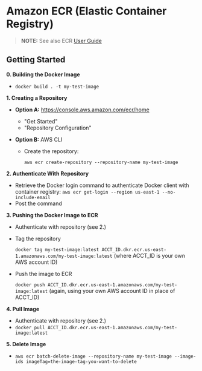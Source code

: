 # Amazon ECR (Elastic Container Registry)

> **NOTE:** See also ECR [User Guide](https://docs.aws.amazon.com/AmazonECR/latest/userguide/ECR_AWSCLI.html#AWSCLI_push_image)



## Getting Started

**0. Building the Docker Image**

- `docker build . -t my-test-image`

**1. Creating a Repository**

- **Option A:** https://console.aws.amazon.com/ecr/home

  - "Get Started"
  - "Repository Configuration"

- **Option B:** AWS CLI

  - Create the repository:

     `aws ecr create-repository --repository-name my-test-image`

**2. Authenticate With Repository**

- Retrieve the Docker login command to authenticate Docker client with container registry: `aws ecr get-login --region us-east-1 --no-include-email`
- Post the command

**3. Pushing the Docker Image to ECR**

- Authenticate with repository (see 2.)

- Tag the repository

  `docker tag my-test-image:latest ACCT_ID.dkr.ecr.us-east-1.amazonaws.com/my-test-image:latest` (where ACCT_ID is your own AWS account ID)

- Push the image to ECR

  `docker push ACCT_ID.dkr.ecr.us-east-1.amazonaws.com/my-test-image:latest` (again, using your own AWS account ID in place of ACCT_ID)

**4. Pull Image**

- Authenticate with repository (see 2.)
- `docker pull ACCT_ID.dkr.ecr.us-east-1.amazonaws.com/my-test-image:latest`

**5. Delete Image**

- `aws ecr batch-delete-image --repository-name my-test-image --image-ids imageTag=the-image-tag-you-want-to-delete`